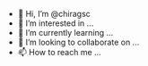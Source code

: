 - 👋 Hi, I’m @chiragsc
- 👀 I’m interested in ...
- 🌱 I’m currently learning ...
- 💞️ I’m looking to collaborate on ...
- 📫 How to reach me ...

<!---
chiragsc/chiragsc is a ✨ special ✨ repository because its `README.md` (this file) appears on your GitHub profile.
You can click the Preview link to take a look at your changes.
--->
